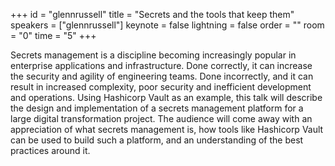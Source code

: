 ﻿+++
id = "glennrussell"
title = "Secrets and the tools that keep them"
speakers = ["glennrussell"]
keynote = false
lightning = false
order = ""
room = "0"
time = "5"
+++

Secrets management is a discipline becoming increasingly popular in enterprise applications and infrastructure. Done correctly, it can increase the security and agility of engineering teams. Done incorrectly, and it can result in increased complexity, poor security and inefficient development and operations. Using Hashicorp Vault as an example, this talk will describe the design and implementation of a secrets management platform for a large digital transformation project. The audience will come away with an appreciation of what secrets management is, how tools like Hashicorp Vault can be used to build such a platform, and an understanding of the best practices around it.